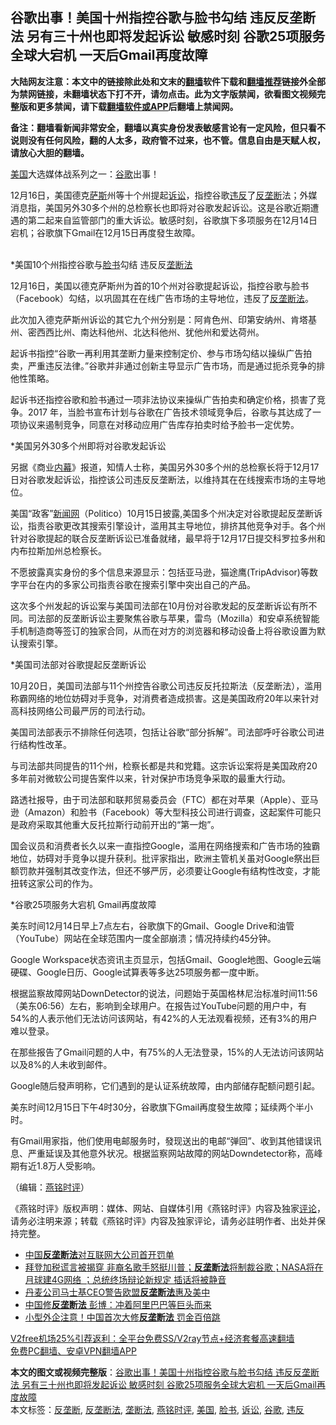  <h2>谷歌出事！美国十州指控谷歌与脸书勾结 违反反垄断法 另有三十州也即将发起诉讼 敏感时刻 谷歌25项服务全球大宕机 一天后Gmail再度故障</h2> <p class="notice"><b>大陆网友注意：本文中的链接除此处和文末的<a href="https://github.com/bannedbook/fanqiang" >翻墙</a>软件下载和<a href="https://github.com/killgcd/justmysocks/blob/master/README.md">翻墙推荐</a>链接外全部为禁网链接，未翻墙状态下打不开，请勿点击。此为文字版禁闻，欲看图文视频完整版和更多禁闻，请下载<a href="https://github.com/bannedbook/fanqiang">翻墙软件或APP</a>后翻墙上禁闻网。</p><p>备注：翻墙看新闻非常安全，翻墙以真实身份发表敏感言论有一定风险，但只看不说则没有任何风险，翻的人太多，政府管不过来，也不管。信息自由是天赋人权，请放心大胆的翻墙。</b></p>  <div class="entry">  <p></p> <p><a href="https://www.bannedbook.org/bnews/tag/%e7%be%8e%e5%9b%bd/" class="st_tag internal_tag" rel="tag" title="标签 美国 下的日志">美国</a>大选媒体战系列之一&#65306;<a href="https://www.bannedbook.org/bnews/tag/%e8%b0%b7%e6%ad%8c/" class="st_tag internal_tag" rel="tag" title="标签 谷歌 下的日志">谷歌</a>出事&#65281;</p> <p>12月16日&#65292;美国德克<span class='wp_keywordlink'><a href="https://www.bannedbook.org/forum5/topic42.html" title="萨斯、诚信与自救" target="_blank">萨斯</a></span>州等十个州提起<a href="https://www.bannedbook.org/bnews/tag/%E8%AF%89%E8%AE%BC/" class="st_tag internal_tag" rel="tag" title="标签 诉讼 下的日志">诉讼</a>&#65292;指控谷歌<a href="https://www.bannedbook.org/bnews/tag/%E8%BF%9D%E5%8F%8D/" class="st_tag internal_tag" rel="tag" title="标签 违反 下的日志">违反</a>了<a href="https://www.bannedbook.org/bnews/tag/%e5%8f%8d%e5%9e%84%e6%96%ad/" class="st_tag internal_tag" rel="tag" title="标签 反垄断 下的日志">反垄断</a>法&#65307;外媒消息指&#65292;美国另外30多个州的总检察长也即将对谷歌发起诉讼&#12290;这是谷歌近期遭遇的第二起来自监管部门的重大诉讼&#12290;敏感时刻&#65292;谷歌旗下多项服务在12月14日宕机&#65307;谷歌旗下Gmail在12月15日再度發生故障&#12290;<br />&nbsp;</p> <p>   *美国10个州指控谷歌与<a href="https://www.bannedbook.org/bnews/tag/%e8%84%b8%e4%b9%a6/" class="st_tag internal_tag" rel="tag" title="标签 脸书 下的日志">脸书</a>勾结 违反反<a href="https://www.bannedbook.org/bnews/tag/%E5%9E%84%E6%96%AD%E6%B3%95/" class="st_tag internal_tag" rel="tag" title="标签 垄断法 下的日志">垄断法</a> </p> <p>12月16日&#65292;美国以德克萨斯州为首的10个州对谷歌提起诉讼&#65292;指控谷歌与脸书&#65288;Facebook&#65289;勾结&#65292;以巩固其在在线广告市场的主导地位&#65292;违反了<a href="https://www.bannedbook.org/bnews/tag/%E5%8F%8D%E5%9E%84%E6%96%AD%E6%B3%95/" class="st_tag internal_tag" rel="tag" title="标签 反垄断法 下的日志">反垄断法</a>&#12290;</p> <p>此次加入德克萨斯州诉讼的其它九个州分别是&#65306;阿肯色州&#12289;印第安纳州&#12289;肯塔基州&#12289;密西西比州&#12289;南达科他州&#12289;北达科他州&#12289;犹他州和爱达荷州&#12290;</p> <p>起诉书指控&#8220;谷歌一再利用其垄断力量来控制定价&#12289;参与市场勾结以操纵广告拍卖&#65292;严重违反法律&#12290;&#8221;谷歌并非通过创新主导显示广告市场&#65292;而是通过扼杀竞争的排他性策略&#12290;</p>  <p>起诉书还指控谷歌和脸书通过一项非法协议来操纵广告拍卖和确定价格&#65292;损害了竞争&#12290;2017 年&#65292;当脸书宣布计划与谷歌在广告技术领域竞争后&#65292;谷歌与其达成了一项协议来遏制竞争&#65292;同意在对移动应用广告库存拍卖时给予脸书一定优势&#12290;</p> <p>   *美国另外30多个州即将对谷歌发起诉讼</p> <p>另据&#12298;商业<span class='wp_keywordlink_affiliate'><a href="https://www.bannedbook.org/bnews/ccpdope/" title="中共高层内幕" target="_blank">内幕</a></span>&#12299;报道&#65292;知情人士称&#65292;美国另外30多个州的总检察长将于12月17日对谷歌发起诉讼&#65292;指控该公司违反反垄断法&#65292;以维持其在在线搜索市场的主导地位&#12290; </p> <p>美国&#8220;政客&#8221;<span class='wp_keywordlink_affiliate'><a href="https://www.bannedbook.org/" title="新闻网">新闻网</a></span>&#65288;Politico&#65289;10月15日披露,美国多个州决定对谷歌提起反垄断诉讼&#65292;指责谷歌更改其搜索引擎设计&#65292;滥用其主导地位&#65292;排挤其他竞争对手&#12290;各个州针对谷歌提起的联合反垄断诉讼已准备就绪&#65292;最早将于12月17日提交科罗拉多州和内布拉斯加州总检察长&#12290;</p> <p>不愿披露真实身份的多个信息来源显示&#65306;包括亚马逊&#65292;猫途鹰(TripAdvisor)等数字平台在内的多家公司指责谷歌在搜索引擎中突出自己的产品&#12290;</p> <p>这次多个州发起的诉讼案与美国司法部在10月份对谷歌发起的反垄断诉讼有所不同&#12290;司法部的反垄断诉讼主要聚焦谷歌与苹果&#65292;雷鸟&#65288;Mozilla&#65289;和安卓系统智能手机制造商等签订的独家合同&#65292;从而在对方的浏览器和移动设备上将谷歌设置为默认搜索引擎&#12290; </p> <p>   *美国司法部对谷歌提起反垄断诉讼</p>  <p>10月20日&#65292;美国司法部与11个州控告谷歌公司违反反托拉斯法&#65288;反垄断法&#65289;&#65292;滥用称霸网络的地位妨碍对手竞争&#65292;对消费者造成损害&#12290;这是美国政府20年以来针对高科技网络公司最严厉的司法行动&#12290; </p> <p>美国司法部表示不排除任何选项&#65292;包括让谷歌&#8220;部分拆解&#8221;&#12290;司法部呼吁谷歌公司进行结构性改革&#12290; </p> <p>与司法部共同提告的11个州&#65292;检察长都是共和党籍&#12290;这宗诉讼案将是美国政府20多年前对微软公司提告案件以来&#65292;针对保护市场竞争采取的最重大行动&#12290;</p> <p>路透社报导&#65292;由于司法部和联邦贸易委员会&#65288;FTC&#65289;都在对苹果&#65288;Apple&#65289;&#12289;亚马逊&#65288;Amazon&#65289;和脸书&#65288;Facebook&#65289;等大型科技公司进行调查&#65292;这起案件可能只是政府采取其他重大反托拉斯行动前开出的&#8220;第一炮&#8221;&#12290;</p> <p>国会议员和消费者长久以来一直指控Google&#65292;滥用在网络搜索和广告市场的独霸地位&#65292;妨碍对手竞争以提升获利&#12290;批评家指出&#65292;欧洲主管机关虽对Google祭出巨额罚款并强制其改变作法&#65292;但还不够严厉&#65292;必须要让Google有结构性改变&#65292;才能扭转这家公司的作为&#12290;</p> <p>   *谷歌25项服务大宕机 Gmail再度故障</p> <p>美东时间12月14日早上7点左右&#65292;谷歌旗下的Gmail&#12289;Google Drive和油管&#65288;YouTube&#65289;网站在全球范围内一度全部崩溃&#65307;情况持续约45分钟&#12290;</p>  <p>Google Workspace状态资讯主页显示&#65292;包括Gmail&#12289;Google地图&#12289;Google云端硬碟&#12289;Google日历&#12289;Google试算表等多达25项服务都一度中断&#12290;</p> <p>根据监察故障网站DownDetector的说法&#65292;问题始于英国格林尼治标准时间11:56&#65288;美东06:56&#65289;左右&#65292;影响到全球用户&#12290;在报告过YouTube问题的用户中&#65292;有54%的人表示他们无法访问该网站&#65292;有42%的人无法观看视频&#65292;还有3%的用户难以登录&#12290;</p> <p>在那些报告了Gmail问题的人中&#65292;有75%的人无法登录&#65292;15%的人无法访问该网站以及8%的人未收到邮件&#12290;</p> <p>Google随后發声明称&#65292;它们遇到的是认证系统故障&#65292;由内部储存配额问题引起&#12290;</p> <p>美东时间12月15日下午4时30分&#65292;谷歌旗下Gmail再度發生故障&#65307;延续两个半小时&#12290;</p> <p>有Gmail用家指&#65292;他们使用电邮服务时&#65292;發现送出的电邮&#8220;弹回&#8221;&#12289;收到其他错误讯息&#12289;严重延误及其他意外状况&#12290;根据监察网站故障的网站Downdetector称&#65292;高峰期有近1.8万人受影响&#12290;</p> <p>&#65288;编辑&#65306;<a href="https://www.bannedbook.org/bnews/tag/%e7%87%95%e9%93%ad%e6%97%b6%e8%af%84/" class="st_tag internal_tag" rel="tag" title="标签 燕铭时评 下的日志">燕铭时评</a>&#65289;&nbsp;</p>  <p>&#12298;燕铭时评&#12299;版权声明&#65306;媒体&#12289;网站&#12289;自媒体引用&#12298;燕铭时评&#12299;内容及独家<span class='wp_keywordlink_affiliate'><a href="https://www.bannedbook.org/bnews/comments/" title="新闻评论" target="_blank">评论</a></span>&#65292;请务必注明来源&#65307;转载&#12298;燕铭时评&#12299;内容及独家评论&#65292;请务必註明作者&#12289;出处并保持完整&#12290;</p> <ul class='op-related-articles' title='相关阅读'> <li><a href='https://www.bannedbook.org/bnews/headline/20201215/1447737.html' target='_blank'>中国<b>反垄断法</b>对互联网大公司首开罚单</a></li> <li><a href='https://www.bannedbook.org/bnews/bannedvideo/20201021/1417625.html' target='_blank'>拜登加税谎言被揭穿 非裔名歌手怒挺川普；<b>反垄断法</b>将制裁谷歌；NASA将在月球建4G网络 ；总统终场辩论新规定 插话将被静音</a></li> <li><a href='https://www.bannedbook.org/bnews/headline/20200115/1259506.html' target='_blank'>丹麦公司马士基CEO警告欧盟<b>反垄断法</b>惠及美中</a></li> <li><a href='https://www.bannedbook.org/bnews/topimagenews/20200108/1255174.html' target='_blank'>中国修<b>反垄断法</b> 彭博：冲着阿里巴巴等巨头而来</a></li> <li><a href='https://www.bannedbook.org/bnews/finance/20200108/1255169.html' target='_blank'>小型外企注意！中国首次大修<b>反垄断法</b> 罚金百倍跳</a></li> </ul> <p class="texttj"> <a href="https://www.bannedbook.org/forum23/topic22702.html" target="_blank">V2free机场25%引荐返利：全平台免费SS/V2ray节点+经济套餐高速翻墙</a><br/> <a href="https://github.com/bannedbook/fanqiang/wiki/%E7%A6%81%E9%97%BB%E7%BD%91%E5%AE%89%E5%8D%93%E7%BF%BB%E5%A2%99%E6%96%B0%E9%97%BBAPP" target="_blank">免费PC翻墙、安卓VPN翻墙APP</a></p><p> </p><a name='sharetosocial'></a>       <div><b>本文的图文或视频完整版</b>：<a href='https://www.bannedbook.org/bnews/comments/20201217/1449629.html'>谷歌出事！美国十州指控谷歌与脸书勾结 违反反垄断法 另有三十州也即将发起诉讼 敏感时刻 谷歌25项服务全球大宕机 一天后Gmail再度故障</a></div>  </div><!--END ENTRY--> <div class="postfooter"> <div>本文标签：<a href="https://www.bannedbook.org/bnews/tag/%e5%8f%8d%e5%9e%84%e6%96%ad/" rel="tag">反垄断</a>, <a href="https://www.bannedbook.org/bnews/tag/%E5%8F%8D%E5%9E%84%E6%96%AD%E6%B3%95/" rel="tag">反垄断法</a>, <a href="https://www.bannedbook.org/bnews/tag/%E5%9E%84%E6%96%AD%E6%B3%95/" rel="tag">垄断法</a>, <a href="https://www.bannedbook.org/bnews/tag/%e7%87%95%e9%93%ad%e6%97%b6%e8%af%84/" rel="tag">燕铭时评</a>, <a href="https://www.bannedbook.org/bnews/tag/%e7%be%8e%e5%9b%bd/" rel="tag">美国</a>, <a href="https://www.bannedbook.org/bnews/tag/%e8%84%b8%e4%b9%a6/" rel="tag">脸书</a>, <a href="https://www.bannedbook.org/bnews/tag/%E8%AF%89%E8%AE%BC/" rel="tag">诉讼</a>, <a href="https://www.bannedbook.org/bnews/tag/%e8%b0%b7%e6%ad%8c/" rel="tag">谷歌</a>, <a href="https://www.bannedbook.org/bnews/tag/%E8%BF%9D%E5%8F%8D/" rel="tag">违反</a></div>  </div><!--END POSTFOOTER--> 
